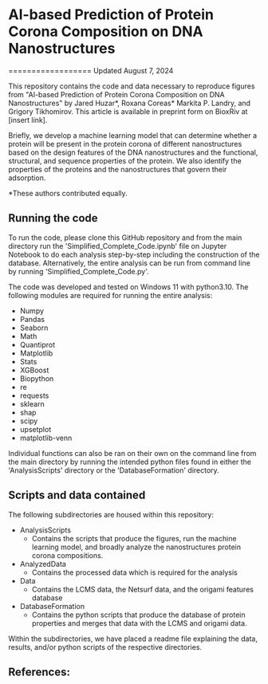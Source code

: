 # AI-based Prediction of Protein Corona Composition on DNA Nanostructures
==================
Updated August 7, 2024

This repository contains the code and data necessary to reproduce figures from "AI-based Prediction of Protein Corona Composition on DNA Nanostructures" by Jared Huzar*, Roxana Coreas* Markita P. Landry, and Grigory Tikhomirov. This article is available in preprint form on BioxRiv at [insert link].

Briefly, we develop a machine learning model that can determine whether a protein will be present in the protein corona of different nanostructures based on the design features of the DNA nanostructures and the functional, structural, and sequence properties of the protein. We also identify the properties of the proteins and the nanostructures that govern their adsorption.

*These authors contributed equally.

## Running the code

To run the code, please clone this GitHub repository and from the main directory run the 'Simplified_Complete_Code.ipynb' file on Jupyter Notebook to do each analysis step-by-step including the construction of the database. Alternatively, the entire analysis can be run from command line by running  'Simplified_Complete_Code.py'.

The code was developed and tested on Windows 11 with python3.10. The following modules are required for running the entire analysis:
- Numpy
- Pandas
- Seaborn
- Math
- Quantiprot
- Matplotlib
- Stats
- XGBoost
- Biopython
- re
- requests
- sklearn
- shap
- scipy
- upsetplot
- matplotlib-venn


Individual functions can also be ran on their own on the command line from the main directory by running the intended python files found in either the 'AnalysisScripts' directory or the 'DatabaseFormation' directory.

## Scripts and data contained

The following subdirectories are housed within this repository:
- AnalysisScripts
	- Contains the scripts that produce the figures, run the machine learning model, and broadly analyze the nanostructures protein corona compositions.
- AnalyzedData
	- Contains the processed data which is required for the analysis
- Data
	- Contains the LCMS data, the Netsurf data, and the origami features database
- DatabaseFormation
	- Contains the python scripts that produce the database of protein properties and merges that data with the LCMS and origami data.


Within the subdirectories, we have placed a readme file explaining the data, results, and/or python scripts of the respective directories.

## References:
